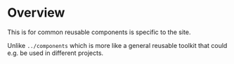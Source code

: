 # Overview

This is for common reusable components is specific to the site. 

Unlike `../components` which is more like a general reusable toolkit that could e.g. be used in different projects. 

